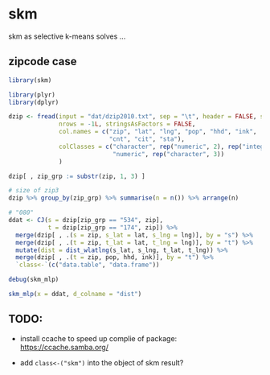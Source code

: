 <!-- README.md is generated from README.Rmd. Please edit that file -->
skm
===

skm as selective k-means solves ...

zipcode case
------------

``` r
library(skm)

library(plyr)
library(dplyr)

dzip <- fread(input = "dat/dzip2010.txt", sep = "\t", header = FALSE, skip = 0L,
              nrows = -1L, stringsAsFactors = FALSE, 
              col.names = c("zip", "lat", "lng", "pop", "hhd", "ink", 
                            "cnt", "cit", "sta"),
              colClasses = c("character", rep("numeric", 2), rep("integer", 2), 
                             "numeric", rep("character", 3))
              )

dzip[ , zip_grp := substr(zip, 1, 3) ]

# size of zip3
dzip %>% group_by(zip_grp) %>% summarise(n = n()) %>% arrange(n)

# "080"
ddat <- CJ(s = dzip[zip_grp == "534", zip],
           t = dzip[zip_grp == "174", zip]) %>%
  merge(dzip[ , .(s = zip, s_lat = lat, s_lng = lng)], by = "s") %>%
  merge(dzip[ , .(t = zip, t_lat = lat, t_lng = lng)], by = "t") %>%
  mutate(dist = dist_wlatlng(s_lat, s_lng, t_lat, t_lng)) %>%
  merge(dzip[ , .(t = zip, pop, hhd, ink)], by = "t") %>%
  `class<-`(c("data.table", "data.frame"))

debug(skm_mlp)

skm_mlp(x = ddat, d_colname = "dist")
```

TODO:
-----

-   install ccache to speed up complie of package: <https://ccache.samba.org/>

-   add `class<-("skm")` into the object of skm result?
